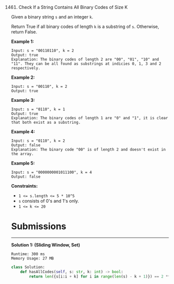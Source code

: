 1461. Check If a String Contains All Binary Codes of Size K

Given a binary string `s` and an integer `k`.

Return True if all binary codes of length `k` is a substring of `s`. Otherwise, return False.

 

**Example 1:**
```
Input: s = "00110110", k = 2
Output: true
Explanation: The binary codes of length 2 are "00", "01", "10" and "11". They can be all found as substrings at indicies 0, 1, 3 and 2 respectively.
```

**Example 2:**
```
Input: s = "00110", k = 2
Output: true
```

**Example 3:**
```
Input: s = "0110", k = 1
Output: true
Explanation: The binary codes of length 1 are "0" and "1", it is clear that both exist as a substring. 
```

**Example 4:**
```
Input: s = "0110", k = 2
Output: false
Explanation: The binary code "00" is of length 2 and doesn't exist in the array.
```

**Example 5:**
```
Input: s = "0000000001011100", k = 4
Output: false
```

**Constraints:**

* `1 <= s.length <= 5 * 10^5`
* `s` consists of 0's and 1's only.
* `1 <= k <= 20`

# Submissions
---
**Solution 1: (Sliding Window, Set)**
```
Runtime: 300 ms
Memory Usage: 27 MB
```
```python
class Solution:
    def hasAllCodes(self, s: str, k: int) -> bool:
        return len({s[i:i + k] for i in range(len(s) - k + 1)}) == 2 ** k
```